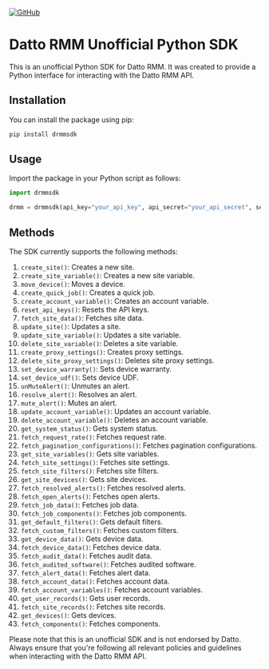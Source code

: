 [![GitHub](https://img.shields.io/badge/GitHub-Sponsor%20My%20Development-blue?logo=github&style=plastic)](https://github.com/sponsors/Josh-XT)
# Datto RMM Unofficial Python SDK

This is an unofficial Python SDK for Datto RMM. It was created to provide a Python interface for interacting with the Datto RMM API.

## Installation

You can install the package using pip:

```bash
pip install drmmsdk
```

## Usage

Import the package in your Python script as follows:

```python
import drmmsdk

drmm = drmmsdk(api_key="your_api_key", api_secret="your_api_secret", server="your_server")
```

## Methods

The SDK currently supports the following methods:

1. `create_site()`: Creates a new site.
2. `create_site_variable()`: Creates a new site variable.
3. `move_device()`: Moves a device.
4. `create_quick_job()`: Creates a quick job.
5. `create_account_variable()`: Creates an account variable.
6. `reset_api_keys()`: Resets the API keys.
7. `fetch_site_data()`: Fetches site data.
8. `update_site()`: Updates a site.
9. `update_site_variable()`: Updates a site variable.
10. `delete_site_variable()`: Deletes a site variable.
11. `create_proxy_settings()`: Creates proxy settings.
12. `delete_site_proxy_settings()`: Deletes site proxy settings.
13. `set_device_warranty()`: Sets device warranty.
14. `set_device_udf()`: Sets device UDF.
15. `unMuteAlert()`: Unmutes an alert.
16. `resolve_alert()`: Resolves an alert.
17. `mute_alert()`: Mutes an alert.
18. `update_account_variable()`: Updates an account variable.
19. `delete_account_variable()`: Deletes an account variable.
20. `get_system_status()`: Gets system status.
21. `fetch_request_rate()`: Fetches request rate.
22. `fetch_pagination_configurations()`: Fetches pagination configurations.
23. `get_site_variables()`: Gets site variables.
24. `fetch_site_settings()`: Fetches site settings.
25. `fetch_site_filters()`: Fetches site filters.
26. `get_site_devices()`: Gets site devices.
27. `fetch_resolved_alerts()`: Fetches resolved alerts.
28. `fetch_open_alerts()`: Fetches open alerts.
29. `fetch_job_data()`: Fetches job data.
30. `fetch_job_components()`: Fetches job components.
31. `get_default_filters()`: Gets default filters.
32. `fetch_custom_filters()`: Fetches custom filters.
33. `get_device_data()`: Gets device data.
34. `fetch_device_data()`: Fetches device data.
35. `fetch_audit_data()`: Fetches audit data.
36. `fetch_audited_software()`: Fetches audited software.
37. `fetch_alert_data()`: Fetches alert data.
38. `fetch_account_data()`: Fetches account data.
39. `fetch_account_variables()`: Fetches account variables.
40. `get_user_records()`: Gets user records.
41. `fetch_site_records()`: Fetches site records.
42. `get_devices()`: Gets devices.
43. `fetch_components()`: Fetches components.


Please note that this is an unofficial SDK and is not endorsed by Datto. Always ensure that you're following all relevant policies and guidelines when interacting with the Datto RMM API.